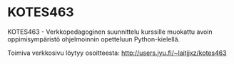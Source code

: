 # KOTES463

KOTES463 - Verkkopedagoginen suunnittelu kurssille muokattu avoin oppimisympäristö ohjelmoinnin opetteluun Python-kielellä.

Toimiva verkkosivu löytyy osoitteesta: http://users.jyu.fi/~laitjjxz/kotes463
